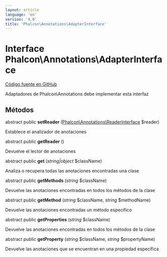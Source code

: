 ```yaml
---
layout: article
language: 'en'
version: '4.0'
title: 'Phalcon\Annotations\AdapterInterface'
---
```

# Interface **Phalcon\Annotations\AdapterInterface**

<a href="https://github.com/phalcon/cphalcon/tree/v4.0.0/phalcon/annotations/adapterinterface.zep" class="btn btn-default btn-sm">Código fuente en GitHub</a>

Adaptadores de Phalcon\Annotations debe implementar esta interfaz

## Métodos

abstract public **setReader** ([Phalcon\Annotations\ReaderInterface](Phalcon_Annotations_ReaderInterface) $reader)

Establece el analizador de anotaciones

abstract public **getReader** ()

Devuelve el lector de anotaciones

abstract public **get** (*string|object* $className)

Analiza o recupera todas las anotaciones encontradas una clase

abstract public **getMethods** (*string* $className)

Devuelve las anotaciones encontradas en todos los métodos de la clase

abstract public **getMethod** (*string* $className, *string* $methodName)

Devuelve las anotaciones encontradas un método específico

abstract public **getProperties** (*string* $className)

Devuelve las anotaciones encontradas en todos los métodos de la clase

abstract public **getProperty** (*string* $className, *string* $propertyName)

Devuelve las anotaciones que se encuentran en una propiedad específica